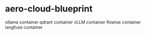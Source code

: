 # aero-cloud-blueprint


ollama container
qdrant container
vLLM container
flowise container
langfuse container

